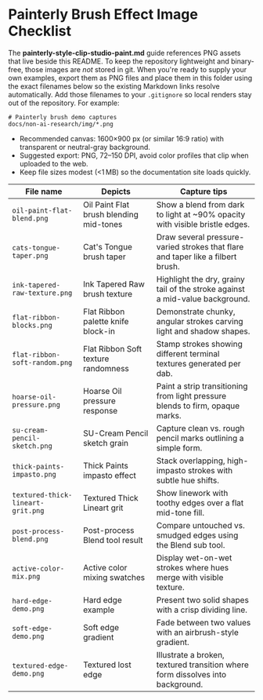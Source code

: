 # Painterly Brush Effect Image Checklist

The **painterly-style-clip-studio-paint.md** guide references PNG assets that live beside this
README. To keep the repository lightweight and binary-free, those images are _not_ stored in git.
When you're ready to supply your own examples, export them as PNG files and place them in this
folder using the exact filenames below so the existing Markdown links resolve automatically. Add
those filenames to your `.gitignore` so local renders stay out of the repository. For example:

```
# Painterly brush demo captures
docs/non-ai-research/img/*.png
```

- Recommended canvas: 1600×900 px (or similar 16:9 ratio) with transparent or neutral-gray
  background.
- Suggested export: PNG, 72–150 DPI, avoid color profiles that clip when uploaded to the web.
- Keep file sizes modest (<1 MB) so the documentation site loads quickly.

| File name | Depicts | Capture tips |
| --- | --- | --- |
| `oil-paint-flat-blend.png` | Oil Paint Flat brush blending mid-tones | Show a blend from dark to light at ~90% opacity with visible bristle edges. |
| `cats-tongue-taper.png` | Cat's Tongue brush taper | Draw several pressure-varied strokes that flare and taper like a filbert brush. |
| `ink-tapered-raw-texture.png` | Ink Tapered Raw brush texture | Highlight the dry, grainy tail of the stroke against a mid-value background. |
| `flat-ribbon-blocks.png` | Flat Ribbon palette knife block-in | Demonstrate chunky, angular strokes carving light and shadow shapes. |
| `flat-ribbon-soft-random.png` | Flat Ribbon Soft texture randomness | Stamp strokes showing different terminal textures generated per dab. |
| `hoarse-oil-pressure.png` | Hoarse Oil pressure response | Paint a strip transitioning from light pressure blends to firm, opaque marks. |
| `su-cream-pencil-sketch.png` | SU-Cream Pencil sketch grain | Capture clean vs. rough pencil marks outlining a simple form. |
| `thick-paints-impasto.png` | Thick Paints impasto effect | Stack overlapping, high-impasto strokes with subtle hue shifts. |
| `textured-thick-lineart-grit.png` | Textured Thick Lineart grit | Show linework with toothy edges over a flat mid-tone fill. |
| `post-process-blend.png` | Post-process Blend tool result | Compare untouched vs. smudged edges using the Blend sub tool. |
| `active-color-mix.png` | Active color mixing swatches | Display wet-on-wet strokes where hues merge with visible texture. |
| `hard-edge-demo.png` | Hard edge example | Present two solid shapes with a crisp dividing line. |
| `soft-edge-demo.png` | Soft edge gradient | Fade between two values with an airbrush-style gradient. |
| `textured-edge-demo.png` | Textured lost edge | Illustrate a broken, textured transition where form dissolves into background. |

